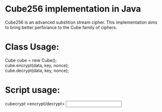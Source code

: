 # Cube256 implementation in Java
Cube256 is an advanced substition stream cipher.  This implementation aims to bring better perforance to the Cube family of ciphers.

# Class Usage:
Cube cube = new Cube();  
cube.encrypt(data, key, nonce);  
cube.decrypt(data, key, nonce);  

# Script usage:
cubecrypt <encrypt/decrypt> <input file> <output file> <password>


